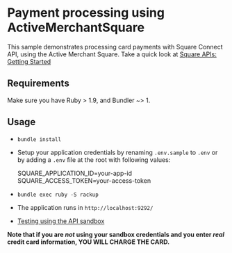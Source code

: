 # Payment processing using ActiveMerchantSquare

This sample demonstrates processing card payments with Square Connect API, using the
Active Merchant Square. Take a quick look at [Square APIs: Getting Started](https://docs.connect.squareup.com/articles/getting-started)

## Requirements

Make sure you have Ruby > 1.9, and Bundler  ~> 1.

## Usage

* `bundle install`
* Setup your application credentials by renaming `.env.sample` to `.env` or by adding a `.env` file at the root with following values:

    SQUARE_APPLICATION_ID=your-app-id
    SQUARE_ACCESS_TOKEN=your-access-token

* `bundle exec ruby -S rackup`
* The application runs in `http://localhost:9292/`
* [Testing using the API sandbox](https://docs.connect.squareup.com/articles/using-sandbox)

**Note that if you are _not_ using your sandbox credentials and you enter _real_
credit card information, YOU WILL CHARGE THE CARD.**
